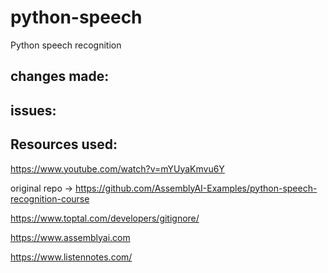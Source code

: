 # python-speech
Python speech recognition


## changes made:


## issues:


## Resources used: 

https://www.youtube.com/watch?v=mYUyaKmvu6Y

original repo -> https://github.com/AssemblyAI-Examples/python-speech-recognition-course

https://www.toptal.com/developers/gitignore/

https://www.assemblyai.com

https://www.listennotes.com/